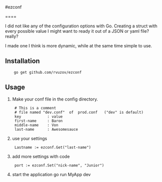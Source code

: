 #ezconf

====

I did not like any of the configuration options with Go.   Creating a struct with every possible value I might want to ready it out of a JSON or yaml file?  really?

I made one I think is more dynamic, while at the same time simple to use.


## Installation

        go get github.com/rvuzov/ezconf

## Usage

1. Make your conf file in the config directory.

        # This is a comment
        # file named "dev.conf"  of  prod.conf   ("dev" is default)
        key            : value
        first-name     : Baron
        middle-name    : Von
        last-name      : Awesomesauce

2. use your settings

        Lastname := ezconf.Get("last-name")

3. add more settings with code

        port := ezconf.Set("nick-name", "Junior")
        
4. start the application
        go run MyApp dev  
        
